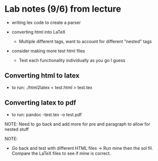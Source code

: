# Lab notes (9/6) from lecture

- writing lex code to create a parser
    
    
- converting html into LaTeX
    - Multiple different tags, want to account for different "nested" tags

- consider making more test html files
    - Test each functionality individually as you go I guess

## Converting html to latex
- to run: ./html2latex < test.html > test.tex

## Converting latex to pdf
- to run: pandoc -test.tex -o test.pdf


NOTE: Need to go back and add more for pre and paragraph to allow for nested stuff

NOTE:
- Go back and test with different HTML files -> Run mine then the sol fil. Compare the LaTeX files to see if mine is correct. 
